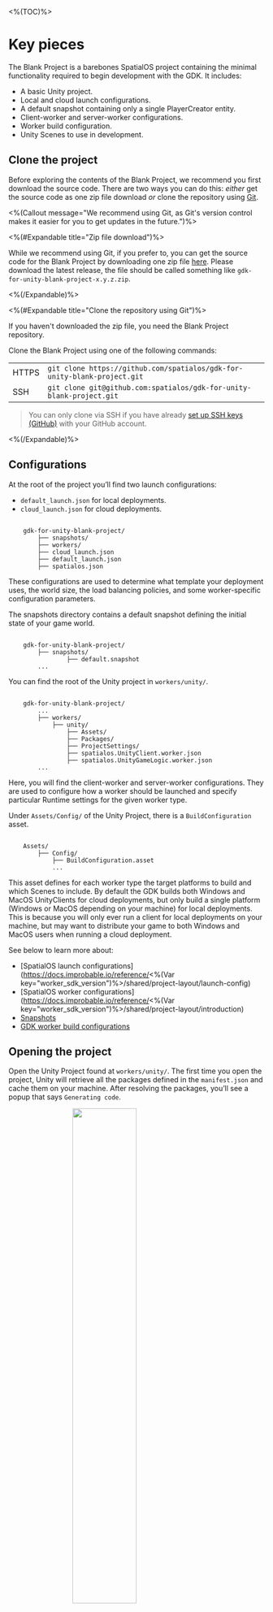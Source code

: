 <%(TOC)%>

# Key pieces

The Blank Project is a barebones SpatialOS project containing the minimal functionality required to begin development with the GDK. It includes:

* A basic Unity project.
* Local and cloud launch configurations.
* A default snapshot containing only a single PlayerCreator entity.
* Client-worker and server-worker configurations.
* Worker build configuration.
* Unity Scenes to use in development.

## Clone the project

Before exploring the contents of the Blank Project, we recommend you first download the source code. There are two ways you can do this: _either_ get the source code as one zip file download _or_ clone the repository using [Git](https://try.github.io).

<%(Callout message="We recommend using Git, as Git's version control makes it easier for you to get updates in the future.")%>

<%(#Expandable title="Zip file download")%>

 While we recommend using Git, if you prefer to, you can get the source code for the Blank Project by downloading one zip file <a href="https://github.com/spatialos/gdk-for-unity-blank-project/releases" target="_blank">here</a>. Please download the latest release, the file should be called something like `gdk-for-unity-blank-project-x.y.z.zip`.

<%(/Expandable)%>

<%(#Expandable title="Clone the repository using Git")%>

If you haven't downloaded the zip file, you need the Blank Project repository.

Clone the Blank Project using one of the following commands:

|       |                                                                          |
| ----- | ------------------------------------------------------------------------ |
| HTTPS | `git clone https://github.com/spatialos/gdk-for-unity-blank-project.git` |
| SSH   | `git clone git@github.com:spatialos/gdk-for-unity-blank-project.git`     |

> You can only clone via SSH if you have already [set up SSH keys (GitHub)](https://help.github.com/articles/connecting-to-github-with-ssh/) with your GitHub account.

<%(/Expandable)%>

## Configurations

At the root of the project you’ll find two launch configurations:

* `default_launch.json` for local deployments.
* `cloud_launch.json` for cloud deployments.

```text

    gdk-for-unity-blank-project/
        ├── snapshots/
        ├── workers/
        ├── cloud_launch.json
        ├── default_launch.json
        ├── spatialos.json

```

These configurations are used to determine what template your deployment uses, the world size, the load balancing policies, and some worker-specific configuration parameters.

The snapshots directory contains a default snapshot defining the initial state of your game world.

```text

    gdk-for-unity-blank-project/
        ├── snapshots/
                ├── default.snapshot
        ...

```

You can find the root of the Unity project in `workers/unity/`.

```text

    gdk-for-unity-blank-project/
        ...
        ├── workers/
            ├── unity/
                ├── Assets/
                ├── Packages/
                ├── ProjectSettings/
                ├── spatialos.UnityClient.worker.json
                ├── spatialos.UnityGameLogic.worker.json
        ...

```

Here, you will find the client-worker and server-worker configurations. They are used to configure how a worker should be launched and specify particular Runtime settings for the given worker type.

Under `Assets/Config/` of the Unity Project, there is a `BuildConfiguration` asset.

```text

    Assets/
        ├── Config/
            ├── BuildConfiguration.asset
            ...

```

This asset defines for each worker type the target platforms to build and which Scenes to include. By default the GDK builds both Windows and MacOS UnityClients for cloud deployments, but only build a single platform (Windows or MacOS depending on your machine) for local deployments. This is because you will only ever run a client for local deployments on your machine, but may want to distribute your game to both Windows and MacOS users when running a cloud deployment.

See below to learn more about:

* [SpatialOS launch configurations](https://docs.improbable.io/reference/<%(Var key="worker_sdk_version")%>/shared/project-layout/launch-config)
* [SpatialOS worker configurations](https://docs.improbable.io/reference/<%(Var key="worker_sdk_version")%>/shared/project-layout/introduction)
* [Snapshots]({{urlRoot}}/reference/concepts/snapshots)
* [GDK worker build configurations]({{urlRoot}}/modules/build-system/build-config)

## Opening the project

Open the Unity Project found at `workers/unity/`. The first time you open the project, Unity will retrieve all the packages defined in the `manifest.json` and cache them on your machine. After resolving the packages, you’ll see a popup that says `Generating code`.

<img src="{{assetRoot}}assets/blank/tutorial/0/generating-code.png" style="margin: 0 auto; width: 50%; display: block;" />

## Scenes

You may have noticed that there are a set of Scenes present at `Assets/Scenes/`.

<img src="{{assetRoot}}assets/blank/tutorial/0/scenes-list.png" style="margin: 0 auto; width: 25%; display: block;" />

The `ClientScene` contains a `ClientWorker` prefab to represent a client-worker and similarly the `GameLogicScene` contains a `GameLogicWorker` prefab to represent a server-side worker. By playing either of these Scenes, these prefabs will try to connect their respective client-worker or server-worker to your SpatialOS deployment.

```text

    ClientScene
        ├── ClientWorker

    DevelopmentScene
        ├── ClientWorker
        ├── GameLogicWorker

    GameLogicScene
        ├── GameLogicWorker

```

The GDK also allows you to run more than one worker in your Unity Editor. The `DevelopmentScene` contains both `ClientWorker` and `GameLogicWorker` prefabs, which in turn runs both a client-worker and a server-worker side-by-side in your Editor. By running both workers you don’t need to build out workers with every new change. This greatly speeds up local iteration times, as you’ll discover later on in this tutorial.

## Packages and assembly definitions

Within your Unity Project there is a `Packages/manifest.json` file, which defines all the package dependencies of your project. The Blank Project includes dependencies to all Feature Modules, to make it easier to adopt and include them in your user code.

```text

    unity/
        ├── Assets/
            ├── BlankProject.asmdef
            ...
        ├── Packages/
            ├── manifest.json
        ...

```

There is also a BlankProject assembly definition in your project’s Assets folder. Although the project `manifest.json` defines dependencies to all GDK Feature Modules, only the Core and Player Lifecycle modules are referenced in the assembly definition. This is because the Blank Project has minimal game code, and only makes use of the Player Lifecycle module. You can read more about assembly definitions [here](https://docs.unity3d.com/Manual/ScriptCompilationAssemblyDefinitionFiles.html).
